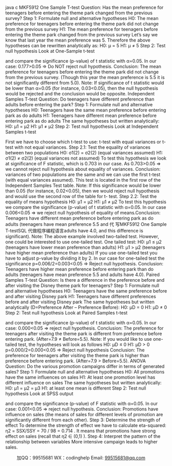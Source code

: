 java c
MKF5912 
One Sample T-test 
Question: Has the mean preference for teenagers before entering the theme park changed from the previous survey? 
Step 1: Formulate null and alternative hypotheses 
H0: The mean preference for teenagers before entering the theme park did not change from the previous survey 
H1: The mean preference for teenagers before entering the theme park changed from the previous survey 
Let’s   say   we    know    that    last   year   the    mean    preference    was    5.    Therefore   the   above   hypotheses can be rewritten   analytically   as: 
H0: μ =   5
H1: μ ≠ 5
Step 2: Test null hypothesis 
Look at One-Sample   t-test

and compare the significance (p-value) of t statistic with   α=0.05.   In our case: 0.177>0.05 =>   Do   NOT   reject   null   hypothesis. 
Conclusion: The mean preference for teenagers before entering the theme park did not change from the previous survey. (Though this year the   mean   preference   is 5.5   it   is   not significantly different from   5.0). 
Note: If    significance    of    t    statistic    would      be      lower    than      α=0.05      (for      instance,   0.03<0.05), then the null hypothesis would be rejected and the conclusion would be opposite. 
Independent Samples T-test 
Question: Do teenagers have different preference than adults before entering the park? 
Step 1: Formulate null and alternative hypotheses 
H0: Teenagers have the same mean preference before entering park as do adults 
H1: Teenagers have different mean preference before entering park as do adults 
The same hypotheses but written   analytically: 
H0: μ1    = μ2 
H1: μ1    ≠ μ2
Step 2: Test null hypothesis 
Look at   Independent Samples t-test

First   we   have   to   choose   which   t-test   to   use:   t-test   with   equal   variances   or   t-test   with not   equal variances. 
Step 2.1: Test the equality of variances between two populations 
H0: σ1(2)   = σ2(2)   (equal variances assumed)
H1: σ1(2)   ≠ σ2(2)   (equal variances   not assumed)
To test this   hypothesis we   look   at significance   of   F   statistic, which   is   0.703   in   our   case.    As    0.703>0.05    =>    we      cannot      reject      null      hypothesis      about      equality      of   variances. 
Conclusion: variances of two populations are the same and we   can   use the first   t-test   (with   equal   variances   assumed).   This   test   is   located   in   the   first   row   of   the   Independent Samples Test table. 
Note:   If this   significance would   be   lower than   0.05   (for   instance,   0.02<0.05), then we would reject null hypothesis and would use the second row of the table for t- test.
Step 2.2: Test the equality of means hypothesis 
H0: μ1    = μ2
H1: μ1 ≠ μ2
To   test   this   hypothesis   we   compare   the   significance   (p-value)   of   t   statistic   with   α=0.05.    In    our    case      0.006<0.05 =>    we      reject      null      hypothesis      of      equality      of means.Conclusion: Teenagers have different mean preference before entering park as do adults (teenagers   have   mean   preference   5.5   and   代 写MKF5912 One Sample T-testSQL
代做程序编程语言adults   have   4.0,   and   this   difference   is   significant).
Note:    The    above      example      involved      two-tailed      test.       However,    one      could      be   interested to use   one-tailed test.
One tailed test:
H0: μ1    ≤ μ2 (teenagers have lower mean preference than adults) 
H1: μ1      > μ2 (teenagers have higher mean preference than adults) If   you   use   one-tailed   test   you   have   to   adjust   p-value   by   dividing   it   by   2.   In   our   case   for   one-tailed   test   the   significance    p=0.006/2=0.003<0.05 =>      Reject    null   hypothesis.
Conclusion: Teenagers have higher mean preference before entering park than do adults (teenagers have mean   preference   5.5   and   adults   have   4.0).
Paired Samples T-test
Question: Is there a difference in the preference before and after visiting the Disney theme park for teenagers? 
Step 1: Formulate null and alternative hypotheses 
H0: Teenagers have the same preference before and after visiting Disney park 
H1: Teenagers have different preferences before and after visiting Disney park 
The   same   hypotheses   but   written   analytically   (D=Preference   After   –   Preference   Before):
H0: μD =   0
H1: μD ≠ 0
Step 2: Test null hypothesis 
Look at   Paired Samples   t-test

and compare the significance (p-value) of t statistic with   α=0.05.   In our case: 0.000<0.05 =>   reject   null   hypothesis.
Conclusion: The    preference    for    teenagers after visiting the theme park    is different from preference before entering park. (After=7.9    ≠    Before=5.5).
Note:   If you would   like to use one-tailed test, the   hypotheses will look   as follows
H0: μD ≤ 0
H1: μD > 0
p=0.000/2=0.000<0.05 =>   Reject null   hypothesis
Conclusion: The preference for teenagers after visiting the theme park is higher than preference before entering park. (After=7.9       >         Before=5.5).
ANOVA 
Question: Do    the    various    promotion    campaigns    differ in    terms    of generated sales? 
Step 1: Formulate null and alternative hypotheses 
H0: All promotions have the same influences on sales 
H1: At least one promotion level has different influence on sales 
The same hypotheses but written   analytically:
H0: μ1    = μ2      = μ3
H1: at least one mean is different 
Step 2: Test null hypothesis 
Look at   SPSS   output

and compare the significance (p-value) of   F statistic with   α=0.05.   In our case: 0.001<0.05 =>   reject   null   hypothesis.
Conclusion: Promotions    have influence       on       sales (the      means    of    sales      for   different levels of promotion are significantly different from   each   other).
Step 3: Determine the strength of effect To determine the   strength of effect we have to calculate eta-squared: η2 = SSX/SSY = 70   / 98 = 0.714 .    It    means    that    promotions    have    strong      effect      on   sales   (recall that η2    ∈   (0,1) ).
Step 4: Interpret the pattern of the relationship between variables 
More   intensive campaign leads to   higher   sales.





         
加QQ：99515681  WX：codinghelp  Email: 99515681@qq.com
